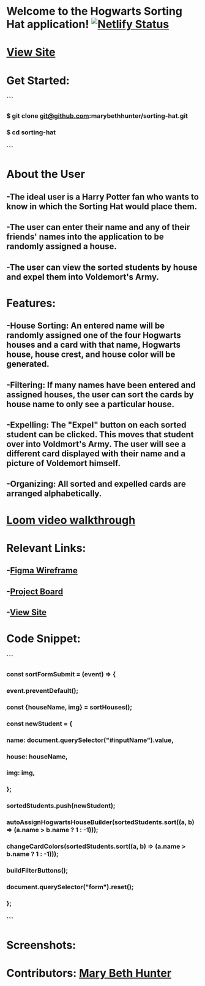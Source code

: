 # Welcome to the Hogwarts Sorting Hat application! [![Netlify Status](https://api.netlify.com/api/v1/badges/434b4a23-adec-4c3c-89e5-9b7b7877a236/deploy-status)](https://app.netlify.com/sites/mbh-sortinghat/deploys)

# [View Site](https://mbh-sortinghat.netlify.app/)

# Get Started:

### ```
### $ git clone git@github.com:marybethhunter/sorting-hat.git
### $ cd sorting-hat
### ```

# About the User
## -The ideal user is a Harry Potter fan who wants to know in which the Sorting Hat would place them. 
## -The user can enter their name and any of their friends' names into the application to be randomly assigned a house. 
## -The user can view the sorted students by house and expel them into Voldemort's Army.

# Features: 
## -House Sorting: An entered name will be randomly assigned one of the four Hogwarts houses and a card with that name, Hogwarts house, house crest, and house color will be generated.
## -Filtering: If many names have been entered and assigned houses, the user can sort the cards by house name to only see a particular house. 

## -Expelling: The "Expel" button on each sorted student can be clicked. This moves that student over into Voldmort's Army. The user will see a different card displayed with their name and a picture of Voldemort himself.

## -Organizing: All sorted and expelled cards are arranged alphabetically.

# [Loom video walkthrough]()

# Relevant Links:
## -[Figma Wireframe](https://www.figma.com/file/VPChxqqF0SMoG7ZG7OHuFH/Sorting-Hat-App?node-id=0%3A1)
## -[Project Board](https://github.com/marybethhunter/sorting-hat/projects/1)
## -[View Site](https://mbh-sortinghat.netlify.app/)

# Code Snippet:

### ``` 
### const sortFormSubmit = (event) => {
### event.preventDefault();
###   const {houseName, img} = sortHouses();
###   const newStudent = {
###     name: document.querySelector("#inputName").value,
###     house: houseName,
###     img: img,
###    };
###  sortedStudents.push(newStudent);
###  autoAssignHogwartsHouseBuilder(sortedStudents.sort((a, b) => (a.name > b.name ? 1 : -1)));
###   changeCardColors(sortedStudents.sort((a, b) => (a.name > b.name ? 1 : -1)));
###   buildFilterButtons();
###   document.querySelector("form").reset();
### };
### ```

# Screenshots:

# Contributors: [Mary Beth Hunter](https://github.com/marybethhunter)
